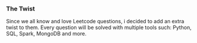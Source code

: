 ### The Twist
Since we all know and love Leetcode questions, i decided to add an extra twist to them. Every question will be solved with multiple tools such: Python, SQL, Spark, MongoDB and more.
